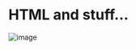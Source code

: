 # HTML and stuff...
<!-- a -->
![image](https://res.amazingtalker.com/pictures/images/000/001/783/original/uvpejx.jpeg?1651326726)